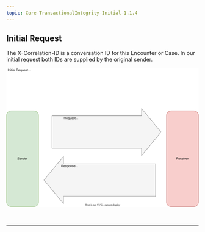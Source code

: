 ```yaml
---
topic: Core-TransactionalIntegrity-Initial-1.1.4
---
```


## Initial Request

The X-Correlation-ID is a conversation ID for this Encounter or Case. In our initial request both IDs are supplied by the original sender. 

![BaRS FHIR API end-to-end process](https://raw.githubusercontent.com/NHSDigital/booking-and-referral-media/master/src/images/TransactionIntegrity/Initial-Request-1.0.0.svg)

<br>
<hr>